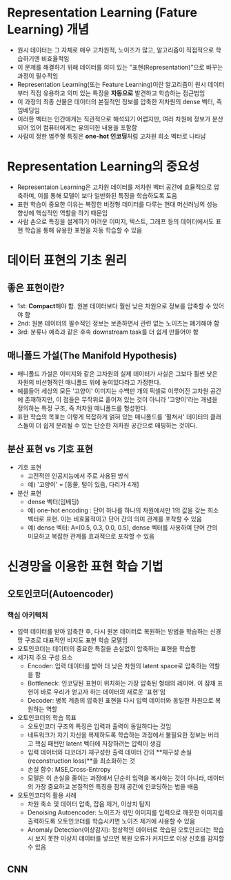 # Representation Learning (Fature Learning) 개념
- 원시 데이터는 그 자체로 매우 고차원적, 노이즈가 많고, 알고리즘이 직접적으로 학습하기엔 비효율적임
- 이 문제를 해결하기 위해 데이터를 의미 있는 "표현(Representation)"으로 바꾸는 과정이 필수적임
- Representation Learning(또는 Feature Learning)이란 알고리즘이 원시 데이터부터 직접 유용하고 의미 있는 특징을 **자동으로** 발견하고 학습하는 접근법임
- 이 과정의 최종 산물은 데이터의 본질적인 정보를 압축한 저차원의 dense 벡터, 즉 임베딩임
- 이러한 벡터는 인간에게는 직관적으로 해석되기 어렵지만, 여러 차원에 정보가 분산되어 있어 컴퓨터에게는 유의미한 내용을 포함함
- 사람이 정한 범주형 특징은 **one-hot 인코딩**처럼 고차원 희소 벡터로 나타남

# Representation Learning의 중요성
- Representaion Learning은 고차원 데이터를 저차원 벡터 공간에 효율적으로 압축하며, 이를 통해 모델이 보다 일반화된 특징을 학습하도록 도움
- 표현 학습이 중요한 이유는 복잡한 비정형 데이터를 다루는 현대 머신러닝의 성능 향상에 핵심적인 역할을 하기 때문임
- 사람 손으로 특징을 설계하기 어려운 이미지, 텍스트, 그래프 등의 데이터에서도 표현 학습을 통해 유용한 표현을 자동 학습할 수 있음

# 데이터 표현의 기초 원리
## 좋은 표현이란?
- 1st: **Compact**해야 함. 원본 데이터보다 훨씬 낮은 차원으로 정보를 압축할 수 있어야 함
- 2nd: 원본 데이터의 필수적인 정보는 보존하면서 관련 없는 노이즈는 폐기해야 함
- 3rd: 분류나 예측과 같은 후속 downstream task를 더 쉽게 만들어야 함

## 매니폴드 가설(The Manifold Hypothesis)
- 매니폴드 가설은 이미지와 같은 고차원의 실제 데이터가 사실은 그보다 휠씬 낮은 차원의 비선형적인 매니폴드 위에 놓여있다라고 가정한다.
- 예를들어 세상의 모든 '고양이' 이미지는 수백만 개의 픽셀로 이루어진 고차원 공간에 존재하지만, 이 점들은 무작위로 흩어져 있는 것이 아니라 '고양이'라는 개념을 정의하는 특정 구조, 즉 저차원 매니폴드를 형성한다.
- 표현 학습의 목표는 이렇게 복잡하게 얽혀 있는 매니폴드를 '펼쳐서' 데이터의 클래스들이 더 쉽게 분리될 수 있는 단순한 저차원 공간으로 매핑하는 것이다.

## 분산 표현 vs 기호 표현
- 기호 표현
  - 고전적인 인공지능에서 주로 사용된 방식
  - 예) '고양이' = [동물, 털이 있음, 다리가 4개]
- 분산 표현
  - dense 벡터(임베딩)
  - 예) one-hot encoding : 단어 하나를 하나의 차원에서만 1의 값을 갖는 희소 벡터로 표현. 이는 비효율적이고 단어 간의 의미 관계를 포착할 수 있음
  - 예) dense 벡터: A=[0.5, 0.3, 0.0, 0.5], dense 벡터를 사용하여 단어 간의 미묘하고 복잡한 관계를 효과적으로 포착할 수 있음 

 # 신경망을 이용한 표현 학습 기법
 ## 오토인코더(Autoencoder)
 ### 핵심 아키텍처
 - 입력 데이터를 받아 압축한 후, 다시 원본 데이터로 복원하는 방법을 학습하는 신경망 구조로 대표적인 비지도 표현 학습 모델임
 - 오토인코더는 데이터의 중요한 특질을 손실없이 압축하는 표현을 학습함
 - 세가지 주요 구성 요소
   - Encoder: 입력 데이터를 받아 더 낮은 차원의 latent space로 압축하는 역할을 함
   - Bottleneck: 인코딩된 표현이 위치하는 가장 압축된 형태의 레이어. 이 잠재 표현이 바로 우리가 얻고자 하는 데이터의 새로운 '표현'임
   - Decoder: 병목 계층의 압축된 표현을 다시 입력 데이터와 동일한 차원으로 복원하는 역할
- 오토인코더의 학습 목표
  - 오토인코더 구조의 특징은 입력과 출력이 동일하다는 것임
  - 네트워크가 자기 자신을 복제하도록 학습하는 과정에서 불필요한 정보는 버리고 핵심 패턴만 latent 벡터에 저장하려는 압력이 생김
  - 입력 데이터와 디코더가 재구성한 출력 데이터 간의 **재구성 손실(reconstruction loss)**을 최소화하는 것
  - 손실 함수: MSE,Cross-Entropy
  - 모델은 이 손실을 줄이는 과정에서 단순히 입력을 복사하는 것이 아니라, 데이터의 가장 중요하고 본질적인 특징을 잠재 공간에 인코딩하는 법을 배움
- 오토인코더의 활용 사례
  - 차원 축소 및 데이터 압축, 잡음 제거, 이상치 탐지
  - Denoising Autoencoder: 노이즈가 섞인 이미지를 입력으로 깨끗한 이미지를 출력하도록 오토인코더를 학습시키면 노이즈 제거에 사용할 수 있음
  - Anomaly Detection(이상감지): 정상적인 데이터로 학습된 오토인코더는 학습 시 보지 못한 이상치 데이터를 넣으면 복원 오류가 커지므로 이상 신호를 감지할 수 있음
 
## CNN

